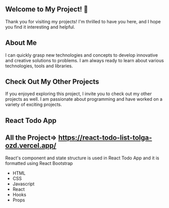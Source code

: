 
## Welcome to My Project!  👋
Thank you for visiting my projects! I'm thrilled to have you here, and I hope you find it interesting and helpful.

## About Me
I can quickly grasp new technologies and concepts to develop innovative and creative solutions to problems. I am always ready to learn about various technologies, tools and libraries.

## Check Out My Other Projects 
If you enjoyed exploring this project, I invite you to check out my other projects as well. I am passionate about programming and have worked on a variety of exciting projects.

## React Todo App
## All the Project=>  https://react-todo-list-tolga-ozd.vercel.app/
 React's component and state structure is used in React Todo App and it is formatted using React Bootstrap
 - HTML <br>
 - CSS <br>
 - Javascript <br>
 - React <br>
 - Hooks <br>
 - Props <br>

